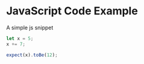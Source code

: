 # JavaScript Code Example

A simple js snippet

```js
let x = 5;
x += 7;

expect(x).toBe(12);
```

<!-- // todo -->
<!-- <script id="quizz-data" type="text/toml">

</script> -->

<div id="quizz_game_root"></div>

<link rel="stylesheet" href="../../lib/quizz-game/style.css" />
<link rel="stylesheet" href="../../lib/quizz-game/quizz-game.css" />

<script async defer type="module">
  import('../../lib/quizz-game/quizz-game.js').then(mod => {
    const {init} = mod
    init({ url: 'https://yandeu.github.io/quizz-game/assets/questions/test.toml', autoStart: false })
  })
</script>
